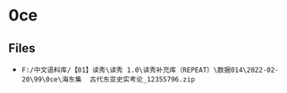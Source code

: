 # 0ce

## Files

- `F:/中文语料库/【01】读秀\读秀 1.0\读秀补充库（REPEAT）\数据014\2022-02-20\99\0ce\海东集  古代东亚史实考论_12355796.zip`
